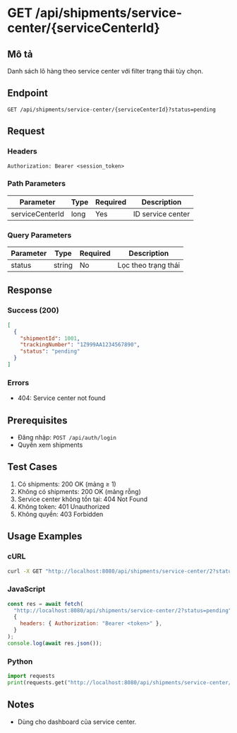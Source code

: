 # GET /api/shipments/service-center/{serviceCenterId}

## Mô tả

Danh sách lô hàng theo service center với filter trạng thái tùy chọn.

## Endpoint

```
GET /api/shipments/service-center/{serviceCenterId}?status=pending
```

## Request

### Headers

```
Authorization: Bearer <session_token>
```

### Path Parameters

| Parameter       | Type | Required | Description       |
| --------------- | ---- | -------- | ----------------- |
| serviceCenterId | long | Yes      | ID service center |

### Query Parameters

| Parameter | Type   | Required | Description         |
| --------- | ------ | -------- | ------------------- |
| status    | string | No       | Lọc theo trạng thái |

## Response

### Success (200)

```json
[
  {
    "shipmentId": 1001,
    "trackingNumber": "1Z999AA1234567890",
    "status": "pending"
  }
]
```

### Errors

- 404: Service center not found

## Prerequisites

- Đăng nhập: `POST /api/auth/login`
- Quyền xem shipments

## Test Cases

1. Có shipments: 200 OK (mảng ≥ 1)
2. Không có shipments: 200 OK (mảng rỗng)
3. Service center không tồn tại: 404 Not Found
4. Không token: 401 Unauthorized
5. Không quyền: 403 Forbidden

## Usage Examples

### cURL

```bash
curl -X GET "http://localhost:8080/api/shipments/service-center/2?status=pending" -H "Authorization: Bearer <token>"
```

### JavaScript

```javascript
const res = await fetch(
  "http://localhost:8080/api/shipments/service-center/2?status=pending",
  {
    headers: { Authorization: "Bearer <token>" },
  }
);
console.log(await res.json());
```

### Python

```python
import requests
print(requests.get("http://localhost:8080/api/shipments/service-center/2", headers={"Authorization":"Bearer <token>"}, params={"status":"pending"}).json())
```

## Notes

- Dùng cho dashboard của service center.
